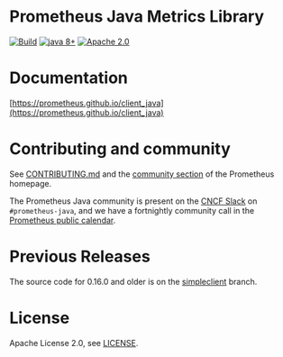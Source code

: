 # Prometheus Java Metrics Library

[![Build](https://github.com/prometheus/client_java/actions/workflows/build.yml/badge.svg)](https://github.com/prometheus/client_java/actions/workflows/build.yml) <a href="#"><img src="https://img.shields.io/badge/JDK%20compatibility-8+-blue.svg" alt="java 8+"></a> <a href="#"><img src="https://img.shields.io/badge/license-Apache%202.0-blue.svg" alt="Apache 2.0"></a>

# Documentation

[https://prometheus.github.io/client_java](https://prometheus.github.io/client_java)

# Contributing and community

See [CONTRIBUTING.md](CONTRIBUTING.md) and the [community section](http://prometheus.io/community/)
of the Prometheus homepage.

The Prometheus Java community is present on the [CNCF Slack](https://cloud-native.slack.com) on
`#prometheus-java`, and we have a fortnightly community call in
the [Prometheus public calendar](https://prometheus.io/community/).

# Previous Releases

The source code for 0.16.0 and older is on
the [simpleclient](https://github.com/prometheus/client_java/tree/simpleclient) branch.

# License

Apache License 2.0, see [LICENSE](LICENSE).
